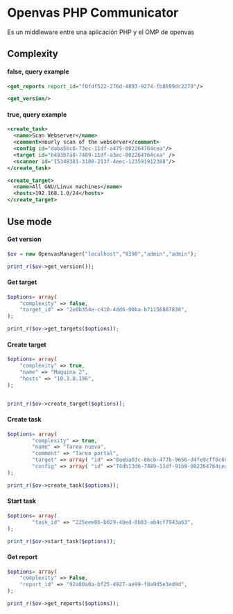 # Openvas PHP Communicator

Es un middleware entre una aplicación PHP y el OMP de openvas

## Complexity

#### false, query example
```xml
<get_reports report_id="f0fdf522-276d-4893-9274-fb8699dc2270"/>
```
```xml
<get_version/>
```
#### true, query example
```xml
<create_task>
  <name>Scan Webserver</name>
  <comment>Hourly scan of the webserver</comment>
  <config id="daba56c8-73ec-11df-a475-002264764cea"/>
  <target id="b493b7a8-7489-11df-a3ec-002264764cea" />
  <scanner id="15348381-3180-213f-4eec-123591912388"/>
</create_task>
```
```xml
<create_target>
  <name>All GNU/Linux machines</name>
  <hosts>192.168.1.0/24</hosts>
</create_target>
```
## Use mode

#### Get version
```php
$ov = new OpenvasManager("localhost","9390","admin","admin");

print_r($ov->get_version());

```
#### Get target
```php
$options= array(
	"complexity" => false,
	"target_id" => "2e0b354e-c410-4dd6-90ba-b71156887838",
);

print_r($ov->get_targets($options));
```
#### Create target
```php
$options= array(
	"complexity" => true,
	"name" => "Maquina 2",
	"hosts" => "10.3.8.196",
);


print_r($ov->create_target($options));
```
#### Create task
```php
$options= array(
		"complexity" => true,
		"name" => "Tarea nueva",
		"comment" => "Tarea portal",
		"target" => array( "id" =>"0aeba03c-86cb-477b-9656-d4fe9cff6c60"),
		"config" => array( "id" =>"74db13d6-7489-11df-91b9-002264764cea"),
);

print_r($ov->create_task($options));
```
#### Start task
```php
$options= array(
		"task_id" => "225eee06-b029-4bed-8b83-ab4cf7943a63",
);

print_r($ov->start_task($options));
```
#### Get report
```php
$options= array(
	"complexity" => False,
	"report_id" => "92a80a0a-bf25-4927-ae99-f8a9d5e3ed9d",
);

print_r($ov->get_reports($options));
```
